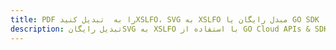 ---title: PDF را به  تبدیل کنیدXSLFO، SVG به XSLFO مبدل رایگان یا GO SDKdescription: تبدیل رایگانSVG به XSLFO با استفاده از GO Cloud APIs & SDK همچنین اسناد PDF را در Cloud ایجاد، ویرایش و رندر کنید.---